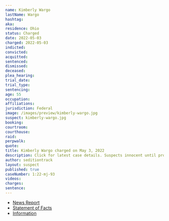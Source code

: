 ```yaml
---
name: Kimberly Wargo
lastName: Wargo
hashtag:
aka:
residence: Ohio
status: Charged
date: 2022-05-03
charged: 2022-05-03
indicted:
convicted:
acquitted:
sentenced:
dismissed:
deceased:
plea_hearing:
trial_date:
trial_type:
sentencing:
age: 55
occupation:
affiliations:
jurisdiction: Federal
image: /images/preview/kimberly-wargo.jpg
suspect: kimberly-wargo.jpg
booking:
courtroom:
courthouse:
raid:
perpwalk:
quote:
title: Kimberly Wargo charged on May 3, 2022
description: Click for latest case details. Suspects innocent until proven guilty.
author: seditiontrack
layout: suspect
published: true
caseNumber: 1:22-mj-93
videos:
charges:
sentence:
---
```

- [News Report](https://www.cleveland.com/court-justice/2022/05/feds-charge-north-olmsted-mother-westlake-son-in-jan-6-capitol-riot.html)
- [Statement of Facts](https://www.justice.gov/usao-dc/case-multi-defendant/file/1505791/download)
- [Information](https://extremism.gwu.edu/sites/g/files/zaxdzs2191/f/Colton%20and%20Kimberly%20Wargo%20Information.pdf)
